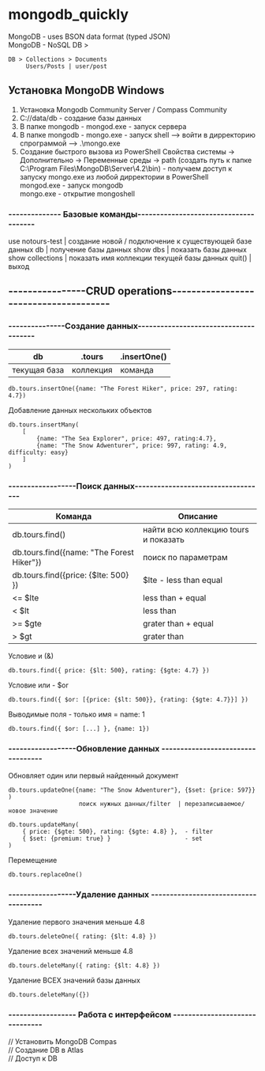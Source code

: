 # mongodb_quickly

MongoDB - uses BSON data format (typed JSON) </br>
MongoDB - NoSQL DB >
```
DB > Collections > Documents 
     Users/Posts | user/post
```

## Установка MongoDB Windows
1. Установка Mongodb Community Server / Compass Community
2. С://data/db - создание базы данных
3. В папке mongodb - mongod.exe - запуск сервера
4. В папке mongodb - mongo.exe  - запуск shell --> войти в дирректорию спрограммой --> .\mongo.exe
5. Создание быстрого вызова из PowerShell
Свойства системы -> Дополнительно -> Переменные среды -> path (создать путь к папке C:\Program Files\MongoDB\Server\4.2\bin) - получаем доступ к запуску mongo.exe из любой дирректории в PowerShell </br>
mongod.exe - запуск mongodb </br>
mongo.exe  - открытие mongoshell

### -------------- Базовые команды--------------------------------------

use notours-test | создание новой / подключение к существующей базе данных
db               | получение базы данных
show dbs         | показать базы данных
show collections | показать имя коллекции текущей базы данных
quit()           | выход

## ----------------CRUD operations--------------------------------------
### ---------------Создание данных--------------------------------------

db           |  .tours   |  .insertOne()
-------------|-----------|----------------
текущая база | коллекция | команда

```
db.tours.insertOne({name: "The Forest Hiker", price: 297, rating: 4.7}) 
```
Добавление данных нескольких объектов  
```
db.tours.insertMany(
    [
        {name: "The Sea Explorer", price: 497, rating:4.7}, 
        {name: "The Snow Adwenturer", price: 997, rating: 4.9, difficulty: easy}
    ]
)    
```


### ------------------Поиск данных-----------------------------------
Команда                              | Описание
-------------------------------------|---------------------------------
 db.tours.find()                     | найти всю коллекцию tours и показать
 db.tours.find({name: "The Forest Hiker"}) | поиск по параметрам
db.tours.find({price: {$lte: 500} })    | $lte - less than equal
<= $lte                                    | less than + equal
<  $lt                                     | less than
\>= $gte                                   | grater than + equal
\>  $gt                                    | grater than

Условие и (&)
```
db.tours.find({ price: {$lt: 500}, rating: {$gte: 4.7} })
```
Условие или - $or
```
db.tours.find({ $or: [{price: {$lt: 500}}, {rating: {$gte: 4.7}}] })
```
Выводимые поля - только имя = name: 1
```
db.tours.find({ $or: [...] }, {name: 1})
```

### ------------------Обновление данных ----------------------------------
Обновляет один или первый найденный документ
```
db.tours.updateOne({name: "The Snow Adwenturer"}, {$set: {price: 597}} )
                    поиск нужных данных/filter  | перезаписываемое/новое значение
```
```
db.tours.updateMany(
    { price: {$gte: 500}, rating: {$gte: 4.8} },  - filter
    { $set: {premium: true} }                     - set
)
```
Перемещение
```
db.tours.replaceOne()  
```

### ------------------Удаление данных -------------------------------------

Удаление первого значения меньше 4.8
```
db.tours.deleteOne({ rating: {$lt: 4.8} })
```
Удаление всех значений меньше 4.8
```
db.tours.deleteMany({ rating: {$lt: 4.8} })
```
Удаление ВСЕХ значений базы данных
```
db.tours.deleteMany({})           
```

### ------------------ Работа с интерфейсом -------------------------------
// Установить MongoDB Compas </br>
// Создание DB в Atlas </br>
// Доступ к DB </br>
